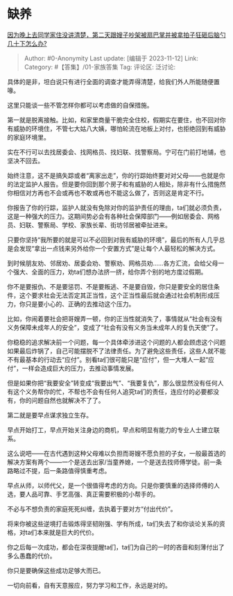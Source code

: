 # 缺养
[因为晚上去同学家住没讲清楚，第二天跟嫂子吵架被扇巴掌并被拿拍子狂砸后脑勺几十下怎么办?](https://www.zhihu.com/question/624574894/answer/3285573637)

> Author: #0-Anonymity
> Last update: [编辑于 2023-11-12]
> Link:
> Category: #【答集】/01-家族答集 
> Tag:
> 评论区:
> 泛讨论:

具体的是非，坦白说只有进行全面的调查才能弄得清楚，给我们外人所能随便置喙。

这里只能谈一些不管怎样你都可以考虑做的自保措施。

第一就是脱离接触。比如，和家里商量干脆完全住校，假期实在要住，也不回对你有威胁的环境住，不管七大姑八大姨，哪怕轮流在地板上对付，也拒绝回到有威胁的家庭环境里。

实在不行可以去找居委会、找网格员、找妇联、找警察局。宁可在门前打地铺，也坚决不回去。

始终注意，这不是搞失踪或者“离家出走”，你的行踪始终要对对父母——也就是你的法定监护人报告。但是要你回到那个房子和有威胁的人相处，除非有什么措施然你相信对方再也不会或再也不敢或再也不能这么做了，否则这是肯定不行。

你报告了你的行踪，监护人就没有免除对你的监护责任的理由，ta们就必须负责，这是一种强大的压力。这期间势必会有各种社会保障部门——例如居委会、网格员、妇联、警察局、学校、家族长辈、街坊邻居被牵扯进来。

只要你坚持“我所要的就是可以不必回到对我有威胁的环境”，最后的所有人几乎总是会发现“拿出一点钱来另外给你一个安置方式”是让每个人最轻松的解决方式。

到时候朋友劝、邻居劝、居委会劝、警察劝、网格员劝……各方汇流，会给父母一个强大、全面的压力，劝ta们想办法挤一挤，给你弄个别的地方度过假期。

你不是要报仇、不是要惩罚、不是要叛逃、不是要自毁，你只是要安全的居住条件，这个要求社会无法否定其正当性，这个正当性最后就会通过社会机制形成压力，你只是要小心的、正确的去推动这个压力。

比如，你闹着要社会把哥嫂弄一顿，你的正当性就消失了，事情就从“社会有没有义务保障未成年人的安全”，变成了“社会有没有义务当未成年人的复仇天使”了。

你稳稳的追求解决前一个问题，每一个具体牵涉进这个问题的人都会顾虑这个问题如果最后炸锅了，自己可能摆脱不了法律责任。为了避免这些责任，这些人就不能不有最基本的行动去“应付”。别看ta们很可能只是“应付”，但一大堆人一起“应付”，一样会造成巨大的压力，去推动事情发展。

但是如果你把“我要安全”转变成“我要出气”、“我要复仇”，那么很显然没有任何人有这个义务帮你的忙，不帮也不会有任何人追究ta们的责任，连应付的必要都没有，你的问题自然也就解决不了了。

第二就是要早点谋求独立生存。

早点开始打工，早点开始关注身边的商机，早点和明显有能力的专业人士建立联系。

这么说吧——在古代遇到这种父母难以负担而哥嫂不愿负担的子女，一般最首选的解决方案有两个——一个是送去出家/当童养媳，一个是送去找师傅学徒。前一条路略过不提，后一条路值得慎重考虑。

早点从师，以师代父，是一个很值得考虑的方向。只是你要慎重的选择师傅的人选，要人品可靠、手艺高强、真正需要积极的小帮手的。

不必与不想负责的家庭死死纠缠，去执着于要对方“付出代价”。

将来你被这些逆境打击锻炼得坚韧刚强、学有所成，ta们失去了和你谈论关系的资格，对ta们本来就是巨大的代价。

你之后每一次成功，都会在深夜提醒ta们，ta们为自己的一时的吝啬和刻薄付出了多么愚蠢的代价。

你只是要确保这些成功足够大而已。

一切向前看，自有天意报应，努力学习和工作，永远是对的。
